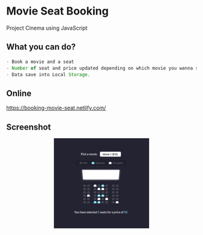 # Movie Seat Booking

Project Cinema using JavaScript

## What you can do?

```javascript
- Book a movie and a seat
- Number of seat and price updated depending on which movie you wanna see
- Data save into Local Storage.
```

## Online

https://booking-movie-seat.netlify.com/


## Screenshot

<div style="display:flex; justify-content:center;">
  <img src="https://raw.githubusercontent.com/se4astien/movie-seat-booking/master/screenshots/movie-seat-booking.png" width="50%" style="display:block; margin:auto;" />
</div>

